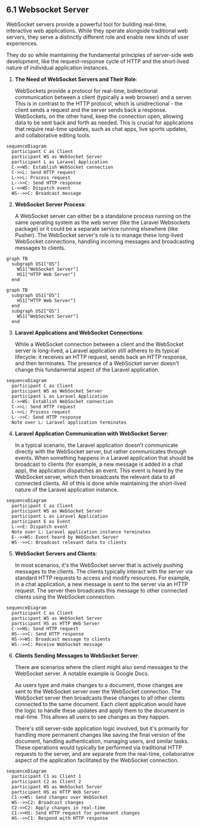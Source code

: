 ## 6.1 Websocket Server

WebSocket servers provide a powerful tool for building real-time, interactive web applications. While they operate alongside traditional web servers, they serve a distinctly different role and enable new kinds of user experiences.

They do so while maintaining the fundamental principles of server-side web development, like the request-response cycle of HTTP and the short-lived nature of individual application instances.


1. **The Need of WebSocket Servers and Their Role**:


   WebSockets provide a protocol for real-time, bidirectional communication between a client (typically a web browser) and a server. This is in contrast to the HTTP protocol, which is unidirectional - the client sends a request and the server sends back a response. WebSockets, on the other hand, keep the connection open, allowing data to be sent back and forth as needed. This is crucial for applications that require real-time updates, such as chat apps, live sports updates, and collaborative editing tools.

```mermaid
sequenceDiagram
  participant C as Client
  participant WS as WebSocket Server
  participant L as Laravel Application
  C->>WS: Establish WebSocket connection
  C->>L: Send HTTP request
  L->>L: Process request
  L-->>C: Send HTTP response
  L->>WS: Dispatch event
  WS-->>C: Broadcast message
```

2. **WebSocket Server Process**:

    
   A WebSocket server can either be a standalone process running on the same operating system as the web server (like the Laravel Websockets package) or it could be a separate service running elsewhere (like Pusher). The WebSocket server's role is to manage these long-lived WebSocket connections, handling incoming messages and broadcasting messages to clients.

```mermaid
graph TB
  subgraph OS1["OS"]
    WS1["WebSocket Server"]
    HS1["HTTP Web Server"]
  end
```

```mermaid
graph TB
  subgraph OS1["OS"]
    HS1["HTTP Web Server"]
  end
  subgraph OS2["OS"]
    WS1["WebSocket Server"]
  end
```

3. **Laravel Applications and WebSocket Connections**:

   
   While a WebSocket connection between a client and the WebSocket server is long-lived, a Laravel application still adheres to its typical lifecycle: it receives an HTTP request, sends back an HTTP response, and then terminates. The presence of a WebSocket server doesn't change this fundamental aspect of the Laravel application.

```mermaid
sequenceDiagram
  participant C as Client
  participant WS as WebSocket Server
  participant L as Laravel Application
  C->>WS: Establish WebSocket connection
  C->>L: Send HTTP request
  L->>L: Process request
  L-->>C: Send HTTP response
  Note over L: Laravel application terminates
```

4. **Laravel Application Communication with WebSocket Server**:

   
   In a typical scenario, the Laravel application doesn't communicate directly with the WebSocket server, but rather communicates through events. When something happens in a Laravel application that should be broadcast to clients (for example, a new message is added in a chat app), the application dispatches an event. This event is heard by the WebSocket server, which then broadcasts the relevant data to all connected clients. All of this is done while maintaining the short-lived nature of the Laravel application instance.

```mermaid
sequenceDiagram
  participant C as Client
  participant WS as WebSocket Server
  participant L as Laravel Application
  participant E as Event
  L->>E: Dispatch event
  Note over L: Laravel application instance terminates
  E-->>WS: Event heard by WebSocket Server
  WS-->>C: Broadcast relevant data to clients
```

5. **WebSocket Servers and Clients**:


   In most scenarios, it's the WebSocket server that is actively pushing messages to the clients. The clients typically interact with the server via standard HTTP requests to access and modify resources. For example, in a chat application, a new message is sent to the server via an HTTP request. The server then broadcasts this message to other connected clients using the WebSocket connection.

```mermaid
sequenceDiagram
  participant C as Client
  participant WS as WebSocket Server
  participant HS as HTTP Web Server
  C->>HS: Send HTTP request
  HS-->>C: Send HTTP response
  HS->>WS: Broadcast message to clients
  WS-->>C: Receive WebSocket message
```

6. **Clients Sending Messages to WebSocket Server**:


   There are scenarios where the client might also send messages to the WebSocket server. A notable example is Google Docs. 

   As users type and make changes to a document, those changes are sent to the WebSocket server over the WebSocket connection. The WebSocket server then broadcasts these changes to all other clients connected to the same document. Each client application would have the logic to handle these updates and apply them to the document in real-time. This allows all users to see changes as they happen.

   There's still server-side application logic involved, but it's primarily for handling more permanent changes like saving the final version of the document, handling authentication, managing users, and similar tasks. These operations would typically be performed via traditional HTTP requests to the server, and are separate from the real-time, collaborative aspect of the application facilitated by the WebSocket connection. 

```mermaid
sequenceDiagram
  participant C1 as Client 1
  participant C2 as Client 2
  participant WS as WebSocket Server
  participant HS as HTTP Web Server
  C1->>WS: Send changes over WebSocket
  WS-->>C2: Broadcast changes
  C2->>C2: Apply changes in real-time
  C1->>HS: Send HTTP request for permanent changes
  HS-->>C1: Respond with HTTP response
```

